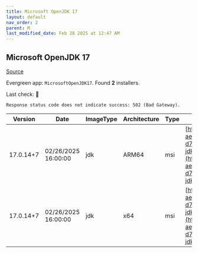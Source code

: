 ```yaml
---
title: Microsoft OpenJDK 17
layout: default
nav_order: 2
parent: M
last_modified_date: Feb 28 2025 at 12:47 AM
---
```


## Microsoft OpenJDK 17

[Source](https://www.microsoft.com/openjdk)

Evergreen app: `MicrosoftOpenJDK17`. Found **2** installers.

Last check: 🔴
```
Response status code does not indicate success: 502 (Bad Gateway).
```

| Version   | Date                | ImageType | Architecture | Type | URI                                                                                                                                                                                                                                                                                                                                                |
| --------- | ------------------- | --------- | ------------ | ---- | -------------------------------------------------------------------------------------------------------------------------------------------------------------------------------------------------------------------------------------------------------------------------------------------------------------------------------------------------- |
| 17.0.14+7 | 02/26/2025 16:00:00 | jdk       | ARM64        | msi  | [https://download.visualstudio.microsoft.com/download/pr/3f0cb080-ae0d-4fe6-b051-d7f558364e48/4ac561214f6e12ea455c67398071f93f/microsoft-jdk-17.0.14-windows-aarch64.msi](https://download.visualstudio.microsoft.com/download/pr/3f0cb080-ae0d-4fe6-b051-d7f558364e48/4ac561214f6e12ea455c67398071f93f/microsoft-jdk-17.0.14-windows-aarch64.msi) |
| 17.0.14+7 | 02/26/2025 16:00:00 | jdk       | x64          | msi  | [https://download.visualstudio.microsoft.com/download/pr/3f0cb080-ae0d-4fe6-b051-d7f558364e48/afac52b905762a9ca8b11fa1299622b3/microsoft-jdk-17.0.14-windows-x64.msi](https://download.visualstudio.microsoft.com/download/pr/3f0cb080-ae0d-4fe6-b051-d7f558364e48/afac52b905762a9ca8b11fa1299622b3/microsoft-jdk-17.0.14-windows-x64.msi)         |

